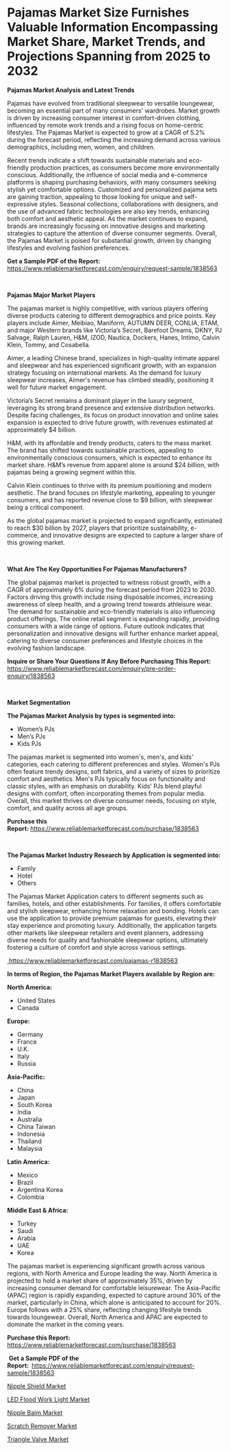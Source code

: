 <p><h1>Pajamas Market Size Furnishes Valuable Information Encompassing Market Share, Market Trends, and Projections Spanning from 2025 to 2032</h1></p><p><strong>Pajamas Market Analysis and Latest Trends</strong></p>
<p><p>Pajamas have evolved from traditional sleepwear to versatile loungewear, becoming an essential part of many consumers' wardrobes. Market growth is driven by increasing consumer interest in comfort-driven clothing, influenced by remote work trends and a rising focus on home-centric lifestyles. The Pajamas Market is expected to grow at a CAGR of 5.2% during the forecast period, reflecting the increasing demand across various demographics, including men, women, and children.</p><p>Recent trends indicate a shift towards sustainable materials and eco-friendly production practices, as consumers become more environmentally conscious. Additionally, the influence of social media and e-commerce platforms is shaping purchasing behaviors, with many consumers seeking stylish yet comfortable options. Customized and personalized pajama sets are gaining traction, appealing to those looking for unique and self-expressive styles. Seasonal collections, collaborations with designers, and the use of advanced fabric technologies are also key trends, enhancing both comfort and aesthetic appeal. As the market continues to expand, brands are increasingly focusing on innovative designs and marketing strategies to capture the attention of diverse consumer segments. Overall, the Pajamas Market is poised for substantial growth, driven by changing lifestyles and evolving fashion preferences.</p></p>
<p><strong>Get a Sample PDF of the Report:&nbsp;</strong> <a href="https://www.reliablemarketforecast.com/enquiry/request-sample/1838563?utm_campaign=1875&utm_medium=2&utm_source=Github&utm_content=ia&utm_term=05042025&utm_id=pajamas">https://www.reliablemarketforecast.com/enquiry/request-sample/1838563</a></p>
<p>&nbsp;</p>
<p><strong>Pajamas Major Market Players</strong></p>
<p><p>The pajamas market is highly competitive, with various players offering diverse products catering to different demographics and price points. Key players include Aimer, Meibiao, Maniform, AUTUMN DEER, CONLIA, ETAM, and major Western brands like Victoria’s Secret, Barefoot Dreams, DKNY, PJ Salvage, Ralph Lauren, H&M, IZOD, Nautica, Dockers, Hanes, Intimo, Calvin Klein, Tommy, and Cosabella.</p><p>Aimer, a leading Chinese brand, specializes in high-quality intimate apparel and sleepwear and has experienced significant growth, with an expansion strategy focusing on international markets. As the demand for luxury sleepwear increases, Aimer's revenue has climbed steadily, positioning it well for future market engagement.</p><p>Victoria’s Secret remains a dominant player in the luxury segment, leveraging its strong brand presence and extensive distribution networks. Despite facing challenges, its focus on product innovation and online sales expansion is expected to drive future growth, with revenues estimated at approximately $4 billion.</p><p>H&M, with its affordable and trendy products, caters to the mass market. The brand has shifted towards sustainable practices, appealing to environmentally conscious consumers, which is expected to enhance its market share. H&M’s revenue from apparel alone is around $24 billion, with pajamas being a growing segment within this.</p><p>Calvin Klein continues to thrive with its premium positioning and modern aesthetic. The brand focuses on lifestyle marketing, appealing to younger consumers, and has reported revenue close to $9 billion, with sleepwear being a critical component.</p><p>As the global pajamas market is projected to expand significantly, estimated to reach $30 billion by 2027, players that prioritize sustainability, e-commerce, and innovative designs are expected to capture a larger share of this growing market.</p></p>
<p>&nbsp;</p>
<p><strong>What Are The Key Opportunities For Pajamas Manufacturers?</strong></p>
<p><p>The global pajamas market is projected to witness robust growth, with a CAGR of approximately 6% during the forecast period from 2023 to 2030. Factors driving this growth include rising disposable incomes, increasing awareness of sleep health, and a growing trend towards athleisure wear. The demand for sustainable and eco-friendly materials is also influencing product offerings. The online retail segment is expanding rapidly, providing consumers with a wide range of options. Future outlook indicates that personalization and innovative designs will further enhance market appeal, catering to diverse consumer preferences and lifestyle choices in the evolving fashion landscape.</p></p>
<p><strong>Inquire or Share Your Questions If Any Before Purchasing This Report:</strong> <a href="https://www.reliablemarketforecast.com/enquiry/pre-order-enquiry/1838563?utm_campaign=1875&utm_medium=2&utm_source=Github&utm_content=ia&utm_term=05042025&utm_id=pajamas">https://www.reliablemarketforecast.com/enquiry/pre-order-enquiry/1838563</a></p>
<p>&nbsp;</p>
<p><strong>Market Segmentation</strong></p>
<p><strong>The Pajamas Market Analysis by types is segmented into:</strong></p>
<p><ul><li>Women’s PJs</li><li>Men’s PJs</li><li>Kids PJs</li></ul></p>
<p><p>The pajamas market is segmented into women's, men's, and kids' categories, each catering to different preferences and styles. Women's PJs often feature trendy designs, soft fabrics, and a variety of sizes to prioritize comfort and aesthetics. Men's PJs typically focus on functionality and classic styles, with an emphasis on durability. Kids' PJs blend playful designs with comfort, often incorporating themes from popular media. Overall, this market thrives on diverse consumer needs, focusing on style, comfort, and quality across all age groups.</p></p>
<p><strong>Purchase this Report:&nbsp;</strong><a href="https://www.reliablemarketforecast.com/purchase/1838563?utm_campaign=1875&utm_medium=2&utm_source=Github&utm_content=ia&utm_term=05042025&utm_id=pajamas">https://www.reliablemarketforecast.com/purchase/1838563</a></p>
<p>&nbsp;</p>
<p><strong>The Pajamas Market Industry Research by Application is segmented into:</strong></p>
<p><ul><li>Family</li><li>Hotel</li><li>Others</li></ul></p>
<p><p>The Pajamas Market Application caters to different segments such as families, hotels, and other establishments. For families, it offers comfortable and stylish sleepwear, enhancing home relaxation and bonding. Hotels can use the application to provide premium pajamas for guests, elevating their stay experience and promoting luxury. Additionally, the application targets other markets like sleepwear retailers and event planners, addressing diverse needs for quality and fashionable sleepwear options, ultimately fostering a culture of comfort and style across various settings.</p></p>
<p><a href="https://www.reliablemarketforecast.com/pajamas-r1838563?utm_campaign=1875&utm_medium=2&utm_source=Github&utm_content=ia&utm_term=05042025&utm_id=pajamas">&nbsp;https://www.reliablemarketforecast.com/pajamas-r1838563</a></p>
<p><strong>In terms of Region, the Pajamas Market Players available by Region are:</strong></p>
<p>
    <p> <strong> North America: </strong>
        <ul>
            <li>United States</li>
            <li>Canada</li>
        </ul>
        </p> 
    <p> <strong> Europe: </strong>
        <ul>
            <li>Germany</li>
            <li>France</li>
            <li>U.K.</li>
            <li>Italy</li>
            <li>Russia</li>
        </ul>
        </p> 
    <p> <strong> Asia-Pacific: </strong>
        <ul>
            <li>China</li>
            <li>Japan</li>
            <li>South Korea</li>
            <li>India</li>
            <li>Australia</li>
            <li>China Taiwan</li>
            <li>Indonesia</li>
            <li>Thailand</li>
            <li>Malaysia</li>
        </ul>
        </p> 
    <p> <strong> Latin America: </strong>
        <ul>
            <li>Mexico</li>
            <li>Brazil</li>
            <li>Argentina Korea</li>
            <li>Colombia</li>
        </ul>
        </p> 
    <p> <strong> Middle East & Africa: </strong>
        <ul>
            <li>Turkey</li>
            <li>Saudi</li>
            <li>Arabia</li>
            <li>UAE</li>
            <li>Korea</li>
        </ul>
    </p>
    </p>
<p><p>The pajamas market is experiencing significant growth across various regions, with North America and Europe leading the way. North America is projected to hold a market share of approximately 35%, driven by increasing consumer demand for comfortable leisurewear. The Asia-Pacific (APAC) region is rapidly expanding, expected to capture around 30% of the market, particularly in China, which alone is anticipated to account for 20%. Europe follows with a 25% share, reflecting changing lifestyle trends towards loungewear. Overall, North America and APAC are expected to dominate the market in the coming years.</p></p>
<p><strong>Purchase this Report: </strong><a href="https://www.reliablemarketforecast.com/purchase/1838563?utm_campaign=1875&utm_medium=2&utm_source=Github&utm_content=ia&utm_term=05042025&utm_id=pajamas">https://www.reliablemarketforecast.com/purchase/1838563</a></p>
<p>&nbsp;<strong>Get a Sample PDF of the Report:&nbsp;&nbsp;</strong><a href="https://www.reliablemarketforecast.com/enquiry/request-sample/1838563?utm_campaign=1875&utm_medium=2&utm_source=Github&utm_content=ia&utm_term=05042025&utm_id=pajamas">https://www.reliablemarketforecast.com/enquiry/request-sample/1838563</a></p>
<p><strong></strong></p>
<p><p><a href="https://github.com/ziringebrur1/Market-Research-Report-List-1/blob/main/nipple-shield-market.md?utm_campaign=1875&utm_medium=2&utm_source=Github&utm_content=ia&utm_term=05042025&utm_id=pajamas">Nipple Shield Market</a></p><p><a href="https://github.com/kevoncesya4j/Market-Research-Report-List-1/blob/main/led-flood-work-light-market.md?utm_campaign=1875&utm_medium=2&utm_source=Github&utm_content=ia&utm_term=05042025&utm_id=pajamas">LED Flood Work Light Market</a></p><p><a href="https://github.com/perbetpereir/Market-Research-Report-List-1/blob/main/nipple-balm-market.md?utm_campaign=1875&utm_medium=2&utm_source=Github&utm_content=ia&utm_term=05042025&utm_id=pajamas">Nipple Balm Market</a></p><p><a href="https://github.com/rentzszaszjn/Market-Research-Report-List-1/blob/main/scratch-remover-market.md?utm_campaign=1875&utm_medium=2&utm_source=Github&utm_content=ia&utm_term=05042025&utm_id=pajamas">Scratch Remover Market</a></p><p><a href="https://github.com/sitarzerpa3d/Market-Research-Report-List-1/blob/main/triangle-valve-market.md?utm_campaign=1875&utm_medium=2&utm_source=Github&utm_content=ia&utm_term=05042025&utm_id=pajamas">Triangle Valve Market</a></p></p>